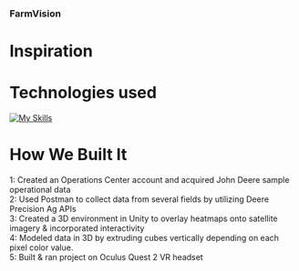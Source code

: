 ### FarmVision

# Inspiration

# Technologies used
[![My Skills](https://skillicons.dev/icons?i=unity,cs&theme=dark)](https://skillicons.dev)

# How We Built It
1: Created an Operations Center account and acquired John Deere sample operational data <br>
2: Used Postman to collect data from several fields by utilizing Deere Precision Ag APIs <br>
3: Created a 3D environment in Unity to overlay heatmaps onto satellite imagery & incorporated interactivity <br>
4: Modeled data in 3D by extruding cubes vertically depending on each pixel color value. <br>
5: Built & ran project on Oculus Quest 2 VR headset

#
